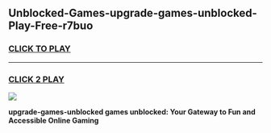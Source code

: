 
## Unblocked-Games-upgrade-games-unblocked-Play-Free-r7buo
<h3>
<a href="https://premium76.site?title=upgrade-games-unblocked&ref=17A">CLICK TO PLAY</a></h3>
<hr>

<h3>
<a href="https://premium76.site?title=upgrade-games-unblocked&ref=17A">CLICK 2 PLAY</a>
  
</h3>

<a href="https://premium76.site?title=upgrade-games-unblocked&ref=17A"><img src="https://clearcache.store/games.png"></a>


**upgrade-games-unblocked games unblocked: Your Gateway to Fun and Accessible Online Gaming**
